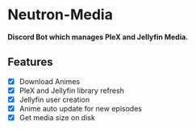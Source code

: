 # Neutron-Media
<b>Discord Bot which manages PleX and Jellyfin Media.</b>

## Features
* [X] Download Animes
* [X] PleX and Jellyfin library refresh
* [X] Jellyfin user creation
* [X] Anime auto update for new episodes
* [X] Get media size on disk
